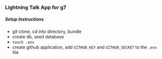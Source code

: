 ### Lightning Talk App for g7

##### Setup Instructions

-  git clone, cd into directory, bundle
-  create db, seed database
-  `touch .env`
-  create github application, add `GITHUB_KEY` and `GITHUB_SECRET` to the `.env` file
